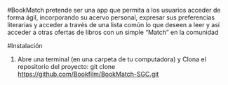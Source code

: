 #BookMatch
 pretende ser una app que permita a los usuarios acceder de forma ágil, incorporando su acervo personal, expresar sus preferencias literarias y acceder a través de una lista común lo que deseen a leer y así acceder a otras ofertas de libros con un simple “Match” en la comunidad

#Instalación
1. Abre una terminal (en una carpeta de tu computadora) y Clona el repositorio del proyecto:
    git clone https://github.com/Bookfilm/BookMatch-SGC.git


